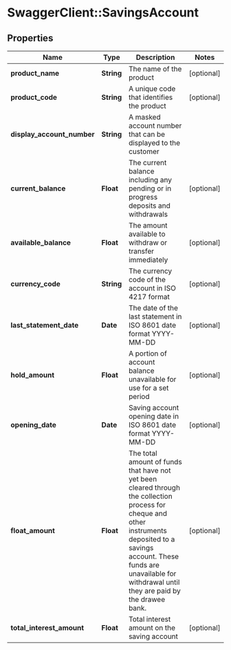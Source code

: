 # SwaggerClient::SavingsAccount

## Properties
Name | Type | Description | Notes
------------ | ------------- | ------------- | -------------
**product_name** | **String** | The name of the product | [optional] 
**product_code** | **String** | A unique code that identifies the product | [optional] 
**display_account_number** | **String** | A masked account number that can be displayed to the customer | 
**current_balance** | **Float** | The current balance including any pending or in progress deposits and withdrawals | [optional] 
**available_balance** | **Float** | The amount available  to withdraw or transfer immediately | [optional] 
**currency_code** | **String** | The currency code of the account in ISO 4217 format | [optional] 
**last_statement_date** | **Date** | The date of the last statement in ISO 8601 date format YYYY-MM-DD | [optional] 
**hold_amount** | **Float** | A portion of account balance unavailable for use for a set period | [optional] 
**opening_date** | **Date** | Saving account opening date in ISO 8601 date format YYYY-MM-DD | [optional] 
**float_amount** | **Float** | The total amount of funds that have not yet been cleared through the collection process for cheque and other instruments deposited to a savings account. These funds are unavailable for withdrawal until they are paid by the drawee bank. | [optional] 
**total_interest_amount** | **Float** | Total interest amount on the saving account | [optional] 

